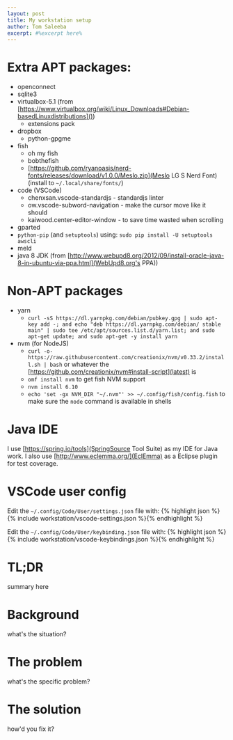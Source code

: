 ```yaml
---
layout: post
title: My workstation setup
author: Tom Saleeba
excerpt: #%excerpt here%
---
```


# Extra APT packages:
 - openconnect
 - sqlite3
 - virtualbox-5.1 (from [https://www.virtualbox.org/wiki/Linux_Downloads#Debian-basedLinuxdistributions]())
   - extensions pack
 - dropbox
   - python-gpgme
 - fish
   - oh my fish
   - bobthefish
   - [https://github.com/ryanoasis/nerd-fonts/releases/download/v1.0.0/Meslo.zip](Meslo LG S Nerd Font) (install to `~/.local/share/fonts/`)
 - code (VSCode)
   - chenxsan.vscode-standardjs - standardjs linter
   - ow.vscode-subword-navigation - make the cursor move like it should
   - kaiwood.center-editor-window - to save time wasted when scrolling
 - gparted
 - `python-pip` (and `setuptools`) using: `sudo pip install -U setuptools awscli`
 - meld
 - java 8 JDK (from [http://www.webupd8.org/2012/09/install-oracle-java-8-in-ubuntu-via-ppa.html](WebUpd8.org's PPA))

# Non-APT packages
 - yarn
    - `curl -sS https://dl.yarnpkg.com/debian/pubkey.gpg | sudo apt-key add -; and echo "deb https://dl.yarnpkg.com/debian/ stable main" | sudo tee /etc/apt/sources.list.d/yarn.list; and sudo apt-get update; and sudo apt-get -y install yarn`
 - nvm (for NodeJS)
    - `curl -o- https://raw.githubusercontent.com/creationix/nvm/v0.33.2/install.sh | bash` or whatever the [https://github.com/creationix/nvm#install-script](latest) is
    - `omf install nvm` to get fish NVM support
    - `nvm install 6.10`
    - `echo 'set -gx NVM_DIR "~/.nvm"' >> ~/.config/fish/config.fish` to make sure the `node` command is available in shells

# Java IDE
I use [https://spring.io/tools](SpringSource Tool Suite) as my IDE for Java work. I also use [http://www.eclemma.org/](EclEmma) as a Eclipse plugin for test coverage.

# VSCode user config
Edit the `~/.config/Code/User/settings.json` file with:
{% highlight json %}{% include workstation/vscode-settings.json %}{% endhighlight %}

Edit the `~/.config/Code/User/keybinding.json` file with:
{% highlight json %}{% include workstation/vscode-keybindings.json %}{% endhighlight %}

# TL;DR
summary here

# Background
what's the situation?

# The problem
what's the specific problem?

# The solution
how'd you fix it?